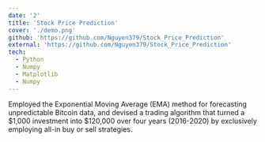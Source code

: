 ```yaml
---
date: '2'
title: 'Stock Price Prediction'
cover: './demo.png'
github: 'https://github.com/Nguyen379/Stock_Price_Prediction'
external: 'https://github.com/Nguyen379/Stock_Price_Prediction'
tech:
  - Python
  - Numpy
  - Matplotlib
  - Numpy
---
```


Employed the Exponential Moving Average (EMA) method for forecasting unpredictable Bitcoin data, and devised a trading algorithm that turned a $1,000 investment into $120,000 over four years (2016-2020) by exclusively employing all-in buy or sell strategies.
